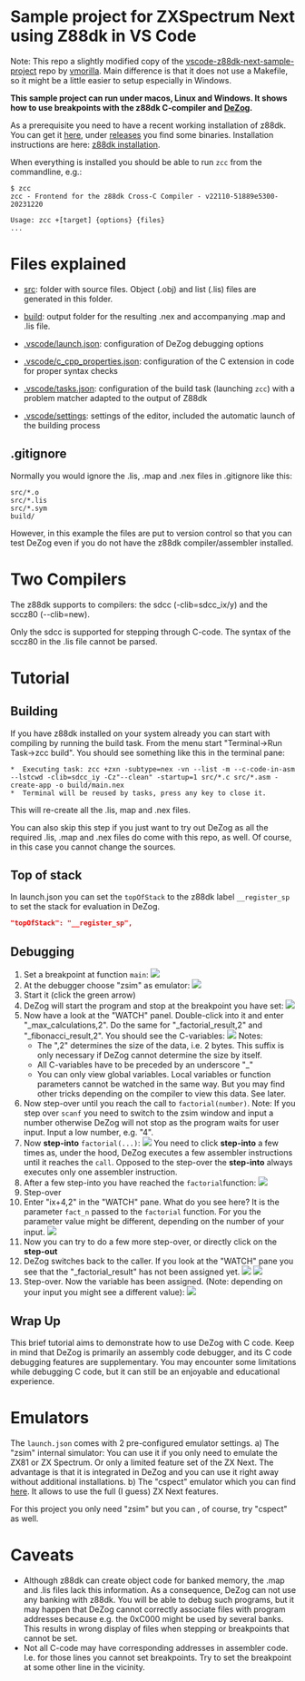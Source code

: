 # Sample project for ZXSpectrum Next using Z88dk in VS Code
Note: This repo a slightly modified copy of the [vscode-z88dk-next-sample-project](https://github.com/vmorilla/vscode-z88dk-next-sample-project) repo by [vmorilla](https://github.com/vmorilla).
Main difference is that it does not use a Makefile, so it might be a little easier to setup especially in Windows.

**This sample project can run under macos, Linux and Windows.
It shows how to use breakpoints with the z88dk C-compiler and [DeZog](https://github.com/maziac/DeZog).**

As a prerequisite you need to have a recent working installation of z88dk.
You can get it [here](https://github.com/z88dk/z88dk), under [releases](https://github.com/z88dk/z88dk/releases) you find some binaries.
Installation instructions are here: [z88dk installation](https://github.com/z88dk/z88dk/wiki/installation).

When everything is installed you should be able to run `zcc` from the commandline, e.g.:
~~~
$ zcc
zcc - Frontend for the z88dk Cross-C Compiler - v22110-51889e5300-20231220

Usage: zcc +[target] {options} {files}
...
~~~

# Files explained
- [src](src): folder with source files. Object (.obj) and list (.lis) files are generated in this folder.

- [build](build): output folder for the resulting .nex and accompanying .map and .lis file.

- [.vscode/launch.json](.vscode/launch.json): configuration of DeZog debugging options

- [.vscode/c_cpp_properties.json](.vscode/c_cpp_properties.json): configuration of the C extension in code for proper syntax checks

- [.vscode/tasks.json](.vscode/tasks.json): configuration of the build task (launching `zcc`) with a problem matcher adapted to the output of Z88dk

- [.vscode/settings](.vscode/settings): settings of the editor, included the automatic launch of the building process

## .gitignore
Normally you would ignore the .lis, .map and .nex files in .gitignore like this:
~~~
src/*.o
src/*.lis
src/*.sym
build/
~~~

However, in this example the files are put to version control so that you can test DeZog even if you do not have the z88dk compiler/assembler installed.

# Two Compilers
The z88dk supports to compilers: the sdcc (-clib=sdcc_ix/y) and the sccz80 (--clib=new).

Only the sdcc is supported for stepping through C-code.
The syntax of the sccz80 in the .lis file cannot be parsed.


# Tutorial

## Building
If you have z88dk installed on your system already you can start with compiling by running the build task.
From the menu start "Terminal->Run Task->zcc build".
You should see something like this in the terminal pane:
~~~
*  Executing task: zcc +zxn -subtype=nex -vn --list -m --c-code-in-asm --lstcwd -clib=sdcc_iy -Cz"--clean" -startup=1 src/*.c src/*.asm -create-app -o build/main.nex
*  Terminal will be reused by tasks, press any key to close it.
~~~

This will re-create all the .lis, map and .nex files.

You can also skip this step if you just want to try out DeZog as all the required .lis, .map and .nex files do come with this repo, as well.
Of course, in this case you cannot change the sources.

## Top of stack
In launch.json you can set the `topOfStack` to the z88dk label `__register_sp` to set the stack for evaluation in DeZog.
~~~json
"topOfStack": "__register_sp",
~~~

## Debugging
1. Set a breakpoint at function `main`:
![](assets/bp_main.jpg)
2. At the debugger choose "zsim" as emulator:
![](assets/debugger_zsim.jpg)
3. Start it (click the green arrow)
4. DeZog will start the program and stop at the breakpoint you have set:
![](assets/dezog_bp_1.jpg)
5. Now have a look at the "WATCH" panel. Double-click into it and enter "_max_calculations,2". Do the same for "_factorial_result,2" and "_fibonacci_result,2". You should see the C-variables:
![](assets/dezog_watch.jpg)
	Notes:
	- The ",2" determines the size of the data, i.e. 2 bytes. This suffix is only necessary if DeZog cannot determine the size by itself.
	- All C-variables have to be preceded by an underscore "_"
	- You can only view global variables. Local variables or function parameters cannot be watched in the same way. But you may find other tricks depending on the compiler to view this data. See later.
6. Now step-over until you reach the call to `factorial(number)`.
Note: If you step over `scanf` you need to switch to the zsim window and input a number otherwise DeZog will not stop as the program waits for user input. Input a low number, e.g. "4".
7. Now **step-into** `factorial(...)`: ![](assets/debug_step_into.jpg)
You need to click **step-into** a few times as, under the hood, DeZog executes a few assembler instructions until it reaches the `call`. Opposed to the step-over the **step-into** always executes only one assembler instruction.
8. After a few step-into you have reached the `factorial`function:
![](assets/dezog_step_into_factorial.jpg)
9. Step-over
10. Enter "ix+4,2" in the "WATCH" pane. What do you see here? It is the parameter `fact_n` passed to the `factorial` function. For you the parameter value might be different, depending on the number of your input.
![](assets/watch_fact_n.jpg)
11. Now you can try to do a few more step-over, or directly click on the **step-out**
12. DeZog switches back to the caller. If you look at the "WATCH" pane you see that the "_factorial_result" has not been assigned yet.
![](assets/dezog_factorial_returned.jpg)
![](assets/watch_not_assigned_yet.jpg)
13. Step-over. Now the variable has been assigned. (Note: depending on your input you might see a different value):
![](assets/watch_assigned.jpg)

## Wrap Up
This brief tutorial aims to demonstrate how to use DeZog with C code. Keep in mind that DeZog is primarily an assembly code debugger, and its C code debugging features are supplementary.
You may encounter some limitations while debugging C code, but it can still be an enjoyable and educational experience.


# Emulators
The `launch.json` comes with 2 pre-configured emulator settings.
a) The "zsim" internal simulator: You can use it if you only need to emulate the ZX81 or ZX Spectrum. Or only a limited feature set of the ZX Next. The advantage is that it is integrated in DeZog and you can use it right away without additional installations.
b) The "cspect" emulator which you can find [here](https://mdf200.itch.io/cspect). It allows to use the full (I guess) ZX Next features.

For this project you only need "zsim" but you can , of course, try "cspect" as well.

# Caveats
- Although z88dk can create object code for banked memory, the .map and .lis files lack this information. As a consequence, DeZog can not use any banking with z88dk. You will be able to debug such programs, but it may happen that DeZog cannot correctly associate files with program addresses because e.g. the 0xC000 might be used by several banks. This results in wrong display of files when stepping or breakpoints that cannot be set.
- Not all C-code may have corresponding addresses in assembler code. I.e. for those lines you cannot set breakpoints. Try to set the breakpoint at some other line in the vicinity.
